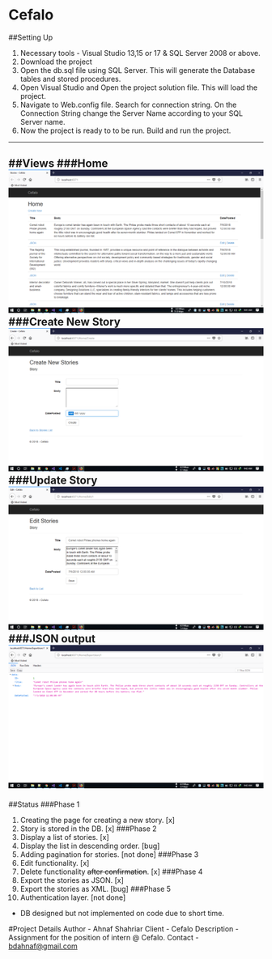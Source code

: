 # Cefalo

##Setting Up
1. Necessary tools - Visual Studio 13,15 or 17 & SQL Server 2008 or above.
2. Download the project
3. Open the db.sql file using SQL Server. This will generate the Database tables and stored procedures.
4. Open Visual Studio and Open the project solution file. This will load the project.
5. Navigate to Web.config file. Search for connection string. On the Connection String change the Server Name according to your SQL Server name.
5. Now the project is ready to to be run. Build and run the project.
-----------------------
##Views
###Home
![Cefalo](Screenshots/Home.PNG)
###Create New Story
![Cefalo](Screenshots/Create.PNG)
###Update Story
![Cefalo](Screenshots/Edit.PNG)
###JSON output
![Cefalo](Screenshots/JSON.PNG)
-----------------------
##Status
###Phase 1
1. Creating the page for creating a new story. [x]
2. Story is stored in the DB. [x]
###Phase 2
1. Display a list of stories. [x]
2. Display the list in descending order. [bug]
3. Adding pagination for stories. [not done]
###Phase 3
1. Edit functionality. [x]
2. Delete functionality ~~after confirmation~~. [x]
###Phase 4
1. Export the stories as JSON. [x]
2. Export the stories as XML. [bug]
###Phase 5
1. Authentication layer. [not done]
* DB designed but not implemented on code due to short time.

#Project Details
Author - Ahnaf Shahriar
Client - Cefalo
Description - Assignment for the position of intern @ Cefalo.
Contact - bdahnaf@gmail.com